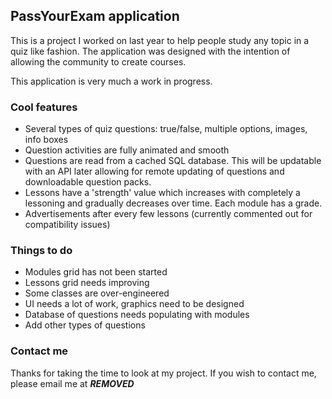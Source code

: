 ## PassYourExam application
This is a project I worked on last year to help people study any topic in a quiz like fashion. The application was designed with the intention of allowing the community to create courses. 

This application is very much a work in progress.

### Cool features
* Several types of quiz questions: true/false, multiple options, images, info boxes
* Question activities are fully animated and smooth 
* Questions are read from a cached SQL database. This will be updatable with an API later allowing for remote updating of questions and downloadable question packs. 
* Lessons have a 'strength' value which increases with completely a lessoning and gradually decreases over time. Each module has a grade. 
* Advertisements after every few lessons (currently commented out for compatibility issues) 

### Things to do
* Modules grid has not been started
* Lessons grid needs improving
* Some classes are over-engineered
* UI needs a lot of work, graphics need to be designed
* Database of questions needs populating with modules
* Add other types of questions

### Contact me
Thanks for taking the time to look at my project. If you wish to contact me, please email me at ***REMOVED***
